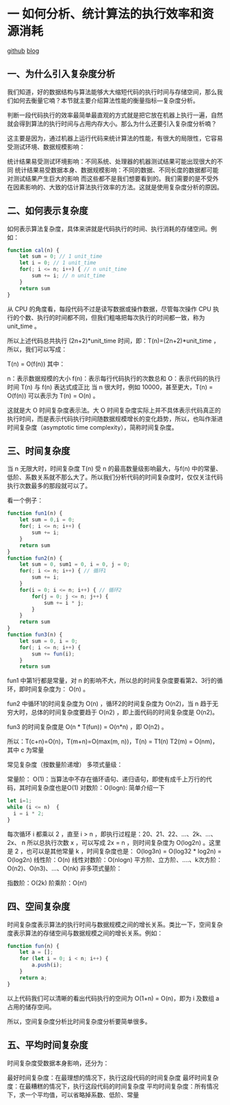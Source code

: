 # 一 如何分析、统计算法的执行效率和资源消耗
[github](https://github.com/sisterAn/JavaScript-Algorithms/issues/1)
[blog](https://blog.csdn.net/qq_41523096/article/details/82142747)

## 一、为什么引入复杂度分析

我们知道，好的数据结构与算法能够大大缩短代码的执行时间与存储空间，那么我们如何去衡量它喃？本节就主要介绍算法性能的衡量指标—复杂度分析。

判断一段代码执行的效率最简单最直观的方式就是把它放在机器上执行一遍，自然就会得到算法的执行时间与占用内存大小。那么为什么还要引入复杂度分析喃？

这主要是因为，通过机器上运行代码来统计算法的性能，有很大的局限性，它容易受测试环境、数据规模影响：

统计结果易受测试环境影响：不同系统、处理器的机器测试结果可能出现很大的不同
统计结果易受数据本身、数据规模影响：不同的数据、不同长度的数据都可能对测试结果产生巨大的影响
而这些都不是我们想要看到的。我们需要的是不受外在因素影响的、大致的估计算法执行效率的方法。这就是使用复杂度分析的原因。

## 二、如何表示复杂度

如何表示算法复杂度，具体来讲就是代码执行的时间、执行消耗的存储空间。例如：
```js
function cal(n) {
    let sum = 0; // 1 unit_time
    let i = 0; // 1 unit_time
    for(; i <= n; i++) { // n unit_time
        sum += i; // n unit_time
    }
    return sum
}
```
从 CPU 的角度看，每段代码不过是读写数据或操作数据，尽管每次操作 CPU 执行的个数、执行的时间都不同，但我们粗咯把每次执行的时间都一致，称为 unit_time 。

所以上述代码总共执行 (2n+2)*unit_time 时间，即：T(n)=(2n+2)*unit_time ，所以，我们可以写成：

T(n) = O(f(n))
其中：

n：表示数据规模的大小
f(n)：表示每行代码执行的次数总和
O：表示代码的执行时间 T(n) 与 f(n) 表达式成正比
当 n 很大时，例如 10000，甚至更大，T(n) = O(f(n)) 可以表示为 T(n) = O(n) 。

这就是大 O 时间复杂度表示法。大 O 时间复杂度实际上并不具体表示代码真正的执行时间，而是表示代码执行时间随数据规模增长的变化趋势，所以，也叫作渐进时间复杂度（asymptotic time complexity），简称时间复杂度。

## 三、时间复杂度

当 n 无限大时，时间复杂度 T(n) 受 n 的最高数量级影响最大，与f(n) 中的常量、低阶、系数关系就不那么大了。所以我们分析代码的时间复杂度时，仅仅关注代码执行次数最多的那段就可以了。

看一个例子：
```js
function fun1(n) {
    let sum = 0,i = 0; 
    for(; i <= n; i++) {
        sum += i; 
    }
    return sum
}
function fun2(n) {
    let sum = 0, sum1 = 0, i = 0, j = 0; 
    for(; i <= n; i++) { // 循环1
        sum += i; 
    }
    for(i = 0; i <= n; i++) { // 循环2
        for(j = 0; j <= n; j++) { 
            sum += i * j; 
        }
    }
    return sum
}
function fun3(n) {
    let sum = 0, i = 0; 
    for(; i <= n; i++) { 
        sum += fun(i); 
    }
    return sum
```
fun1 中第1行都是常量，对 n 的影响不大，所以总的时间复杂度要看第2、3行的循环，即时间复杂度为： O(n) 。

fun2 中循环1的时间复杂度为 O(n) ，循环2的时间复杂度为 O(n2)，当 n 趋于无穷大时，总体的时间复杂度要趋于 O(n2) ，即上面代码的时间复杂度是 O(n2)。

fun3 的时间复杂度是 O(n * T(fun)) = O(n*n) ，即 O(n2) 。

所以：T(c+n)=O(n)，T(m+n)=O(max(m, n))，T(n) = T1(n) T2(m) = O(nm)，其中 c 为常量

常见复杂度（按数量阶递增）
多项式量级：

常量阶： O(1)：当算法中不存在循环语句、递归语句，即使有成千上万行的代码，其时间复杂度也是Ο(1)
对数阶：O(logn): 简单介绍一下
```js
let i=1;
while (i <= n)  {
  i = i * 2;
}
```
每次循环 i 都乘以 2 ，直至 i > n ，即执行过程是：20、21、22、…、2k、…、2x、 n
所以总执行次数 x ，可以写成 2x = n ，则时间复杂度为 O(log2n) 。这里是 2 ，也可以是其他常量 k ，时间复杂度也是： O(log3n) = O(log32 * log2n) = O(log2n)
线性阶：O(n)
线性对数阶：O(nlogn)
平方阶、立方阶、….、k次方阶：O(n2)、O(n3)、…、O(nk)
非多项式量阶：

指数阶：O(2k)
阶乘阶：O(n!)

## 四、空间复杂度

时间复杂度表示算法的执行时间与数据规模之间的增长关系。类比一下，空间复杂度表示算法的存储空间与数据规模之间的增长关系。例如：
```js
function fun(n) {
    let a = [];
    for (let i = 0; i < n; i++) {
        a.push(i);
    }
    return a;
}
```
以上代码我们可以清晰的看出代码执行的空间为 O(1+n) = O(n)，即为 i 及数组 a 占用的储存空间。

所以，空间复杂度分析比时间复杂度分析要简单很多。

## 五、平均时间复杂度
时间复杂度受数据本身影响，还分为：

最好时间复杂度：在最理想的情况下，执行这段代码的时间复杂度
最坏时间复杂度：在最糟糕的情况下，执行这段代码的时间复杂度
平均时间复杂度：所有情况下，求一个平均值，可以省略掉系数、低阶、常量
